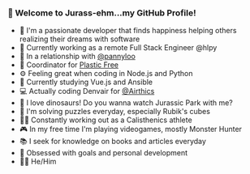 ### 🦕 Welcome to Jurass-ehm...my GitHub Profile!

- 💙 I'm a passionate developer that finds happiness helping others realizing their dreams with software
- 💼 Currently working as a remote Full Stack Engineer @hlpy
- 💏 In a relationship with [@pannyloo](https://instagram.com/pannyloo)
- 🐢 Coordinator for [Plastic Free](https://www.plasticfreeonlus.it/) 
- ⚙ Feeling great when coding in Node.js and Python
- 📕 Currently studying Vue.js and Ansible 
- 💻 Actually coding Denvair for [@Airthics](https://github.com/Airthics)
- 🦖 I love dinosaurs! Do you wanna watch Jurassic Park with me?
- 🧩 I'm solving puzzles everyday, especially Rubik's cubes
- 💪🏻 Constantly working out as a Calisthenics athlete
- 🎮 In my free time I'm playing videogames, mostly Monster Hunter
- 📚 I seek for knowledge on books and articles everyday
- 🎯 Obsessed with goals and personal development
- 🏳️‍🌈 He/Him
